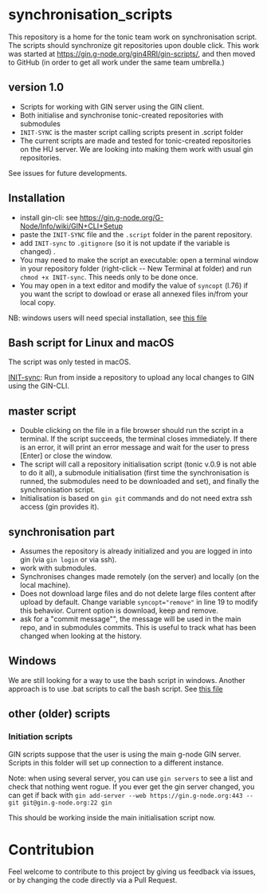 # synchronisation_scripts

This repository is a home for the tonic team work on synchronisation script. The scripts should synchronize git repositories upon double click.
This work was started at https://gin.g-node.org/gin4RRI/gin-scripts/, and then moved to GitHub (in order to get all work under the same team umbrella.)

## version 1.0

- Scripts for working with GIN server using the GIN client.
- Both initialise and synchronise tonic-created repositories with submodules
- `INIT-SYNC` is the master script calling scripts present in .script folder
- The current scripts are made and tested for tonic-created repositories on the HU server. We are looking into making them work with usual gin repositories.

See issues for future developments.



## Installation

- install gin-cli: see https://gin.g-node.org/G-Node/Info/wiki/GIN+CLI+Setup 
- paste the `INIT-SYNC` file and the `.script` folder in the parent repository.
- add `INIT-sync`  to `.gitignore` (so it is not update if the variable is changed) .
- You may need to make the script an executable: open a terminal window in your repository folder (right-click -- New Terminal at folder) and run `chmod +x INIT-sync`. This needs only to be done once.
- You may open in a text editor and modify the value of `syncopt` (l.76) if you want the script to dowload or erase all annexed files in/from your local copy.

NB: windows users will need special installation, see [this file](./windows-workflow.md)



## Bash script for Linux and macOS

The script was only tested in macOS.

[INIT-sync](./INIT-sync): Run from inside a repository to upload any local changes to GIN using the GIN-CLI.

## master script

- Double clicking on the file in a file browser should run the script in a terminal. If the script succeeds, the terminal closes immediately.  If there is an error, it will print an error message and wait for the user to press [Enter] or close the window.
- The script will call a repository initialisation script (tonic v.0.9 is not able to do it all), a submodule initialisation (first time the synchronisation is runned, the submodules need to be downloaded and set), and finally the synchronisation script.
- Initialisation is based on `gin git` commands and do not need extra ssh access (gin provides it).


## synchronisation part
- Assumes the repository is already initialized and you are logged in into gin (via `gin login` or via ssh).
- work with submodules.
- Synchronises changes made remotely (on the server) and locally (on the local machine).
- Does not download large files and do not delete large files content after upload by default. Change variable `syncopt="remove"` in line 19 to modify this behavior. Current option is download, keep and remove.
- ask for a "commit message"", the message will be used in the main repo, and in submodules commits. This is useful to track what has been changed when looking at the history.





## Windows

We are still looking for a way to use the bash script in windows. Another approach is to use .bat scripts to call the bash script. See [this file](./windows-workflow.md) 

## other (older) scripts

### Initiation scripts

GIN scripts suppose that the user is using the main g-node GIN server. Scripts in this folder will set up connection to a different instance.

Note: when using several server, you can use `gin servers` to see a list and check that nothing went rogue. If you ever get the gin server changed, you can get if back with `gin add-server --web https://gin.g-node.org:443 --git git@gin.g-node.org:22 gin`

This should be working inside the main initialisation script now.

# Contritubion

Feel welcome to contribute to this project by giving us feedback via issues, or by changing the code directly via a Pull Request. 